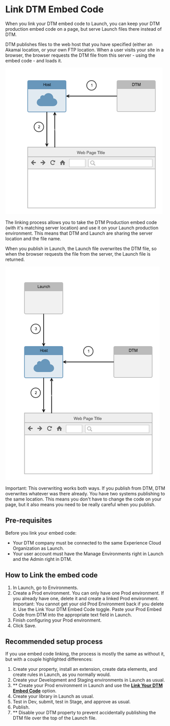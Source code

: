 # Link DTM Embed Code

When you link your DTM embed code to Launch, you can keep your DTM production embed code on a page, but serve Launch files there instead of DTM.

DTM publishes files to the web host that you have specified (either an Akamai location, or your own FTP location. When a user visits your site in a browser, the browser requests the DTM file from this server - using the embed code - and loads it.

![](../.gitbook/assets/dtm_publishing.png)

The linking process allows you to take the DTM Production embed code (with it's matching server location) and use it on your Launch production environment.  This means that DTM and Launch are sharing the server location and the file name.

When you publish in Launch, the Launch file overwrites the DTM file, so when the browser requests the file from the server, the Launch file is returned.

![](../.gitbook/assets/launch_publishing.png)

Important: This overwriting works both ways.  If you publish from DTM, DTM overwrites whatever was there already. You have two systems publishing to the same location. This means you don't have to change the code on your page, but it also means you need to be really careful when you publish.

## Pre-requisites

Before you link your embed code:

* Your DTM company must be connected to the same Experience Cloud Organization as Launch.
* Your user account must have the Manage Environments right in Launch and the Admin right in DTM.

## How to Link the embed code

1. In Launch, go to Environments.
2. Create a Prod environment.  You can only have one Prod environment. If you already have one, delete it and create a linked Prod environment. Important: You cannot get your old Prod Environment back if you delete it. Use the Link Your DTM Embed Code toggle. Paste your Prod Embed Code from DTM into the appropriate text field in Launch.
3. Finish configuring your Prod environment.
4. Click Save.

## Recommended setup process

If you use embed code linking, the process is mostly the same as without it, but with a couple highlighted differences:

1. Create your property, install an extension, create data elements, and create rules in Launch, as you normally would.
2. Create your Development and Staging environments in Launch as usual.
3. ** Create your Prod environment in Launch and use the [**Link Your DTM Embed Code**](link-dtm-embed-code.md#embed-code-link) option.
4. Create your library in Launch as usual.
5. Test in Dev, submit, test in Stage, and approve as usual.
6. Publish.
7. ** Disable your DTM property to prevent accidentally publishing the DTM file over the top of the Launch file.